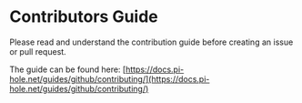 # Contributors Guide

Please read and understand the contribution guide before creating an issue or pull request.

The guide can be found here: [https://docs.pi-hole.net/guides/github/contributing/](https://docs.pi-hole.net/guides/github/contributing/)


